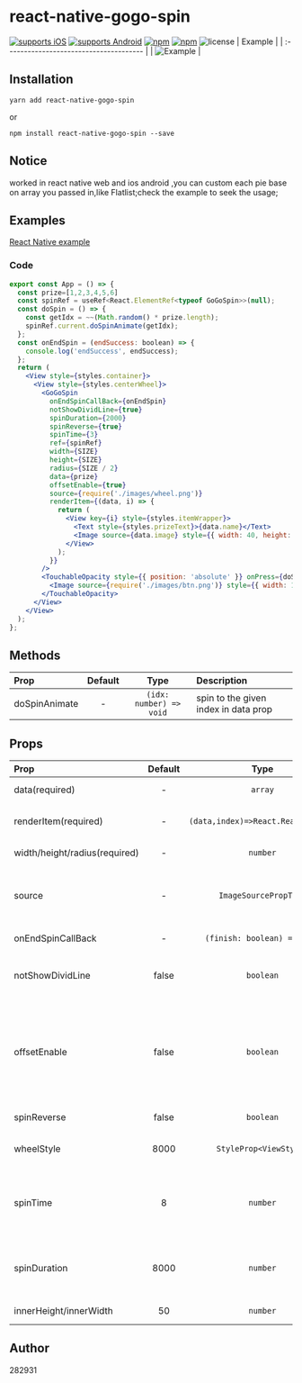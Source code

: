 # react-native-gogo-spin

[![supports iOS](https://img.shields.io/badge/iOS-4630EB.svg?style=flat-square&logo=APPLE&labelColor=999999&logoColor=fff)](https://www.npmjs.com/package/react-native-gogo-spin)
[![supports Android](https://img.shields.io/badge/Android-4630EB.svg?style=flat-square&logo=ANDROID&labelColor=A4C639&logoColor=fff)](https://www.npmjs.com/package/react-native-gogo-spin)
[![npm](https://img.shields.io/npm/v/react-native-gogo-spin.svg)](https://www.npmjs.com/package/react-native-gogo-spin)
[![npm](https://img.shields.io/npm/dm/react-native-gogo-spin.svg)](https://www.npmjs.com/package/react-native-gogo-spin)
![license](https://img.shields.io/npm/l/react-native-gogo-spin.svg)
| Example                              |
| :-------------------------------------- |
| ![Example](https://raw.githubusercontent.com/282931/react-native-gogo-spin/master/example/gif/demo.gif) |

## Installation

```
yarn add react-native-gogo-spin
```

or

```
npm install react-native-gogo-spin --save
```

## Notice

worked in react native web and ios android ,you can custom each pie base on array you passed in,like Flatlist;check the example to seek the usage;


## Examples

[React Native example](./example/App.tsx)

### Code

```jsx
export const App = () => {
  const prize=[1,2,3,4,5,6]
  const spinRef = useRef<React.ElementRef<typeof GoGoSpin>>(null);
  const doSpin = () => {
    const getIdx = ~~(Math.random() * prize.length);
    spinRef.current.doSpinAnimate(getIdx);
  };
  const onEndSpin = (endSuccess: boolean) => {
    console.log('endSuccess', endSuccess);
  };
  return (
    <View style={styles.container}>
      <View style={styles.centerWheel}>
        <GoGoSpin
          onEndSpinCallBack={onEndSpin}
          notShowDividLine={true}
          spinDuration={2000}
          spinReverse={true}
          spinTime={3}
          ref={spinRef}
          width={SIZE}
          height={SIZE}
          radius={SIZE / 2}
          data={prize}
          offsetEnable={true}
          source={require('./images/wheel.png')}
          renderItem={(data, i) => {
            return (
              <View key={i} style={styles.itemWrapper}>
                <Text style={styles.prizeText}>{data.name}</Text>
                <Image source={data.image} style={{ width: 40, height: 40 }} />
              </View>
            );
          }}
        />
        <TouchableOpacity style={{ position: 'absolute' }} onPress={doSpin}>
          <Image source={require('./images/btn.png')} style={{ width: 105, height: 124 }} />
        </TouchableOpacity>
      </View>
    </View>
  );
};
```

## Methods

| Prop                        |                      Default                      |                  Type                   | Description                                                                           |
| :-------------------------- | :-----------------------------------------------: | :-------------------------------------: | :------------------------------------------------------------------------------------ |
| doSpinAnimate                   |                         -                         |                 `(idx: number) => void`                  | spin to the given index in data prop                                                                      |


## Props

| Prop                        |                      Default                      |                  Type                   | Description                                                                           |
| :-------------------------- | :-----------------------------------------------: | :-------------------------------------: | :------------------------------------------------------------------------------------ |
| data(required)                    |                         -                         |                 `array`                  | Like data in flatlist                                                                      |
| renderItem(required)                    |                         -                         |                 `(data,index)=>React.ReactElement`                  | Like renderItem in flatlist                                                                      |
| width/height/radius(required)                    |                         -                         |                 `number`                  | Size of the wheel                                                                     |
| source                    |                         -                         |                 `ImageSourcePropType`                  | this props shows a background image if it exist                                                                    |
| onEndSpinCallBack                    |                         -                         |                 `(finish: boolean) => void`                  | call after spin end                                                                    |
| notShowDividLine                    |                        false                         |                `boolean`                 | if show the dividing line between each pie                           |
| offsetEnable                    |                        false                         |                `boolean`                 | false will point to the center of the pie ,true will randomly point to the section of the pie                           |
| spinReverse                    |                        false                         |                `boolean`                 | spin reverse                           |
| wheelStyle                       |                         8000                         |                `StyleProp<ViewStyle>`                 | the style of the outside wheel
| spinTime                    |                       8                       |                `number`                 | the number of the wheel make turns after it point to the prize                                 |
| spinDuration                       |                         8000                         |                `number`                 | The time(ms)  whole spin animation last                                                           |
| innerHeight/innerWidth                 |                        50                        |                `number`                 | item in pie default size                                                |


## Author

282931
